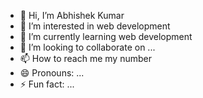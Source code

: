 - 👋 Hi, I’m Abhishek Kumar 
- 👀 I’m interested in web development 
- 🌱 I’m currently learning web development 
- 💞️ I’m looking to collaborate on ...
- 📫 How to reach me my number 
- 😄 Pronouns: ...
- ⚡ Fun fact: ...

<!---
9105172429/9105172429 is a ✨ special ✨ repository because its `README.md` (this file) appears on your GitHub profile.
You can click the Preview link to take a look at your changes.
--->
